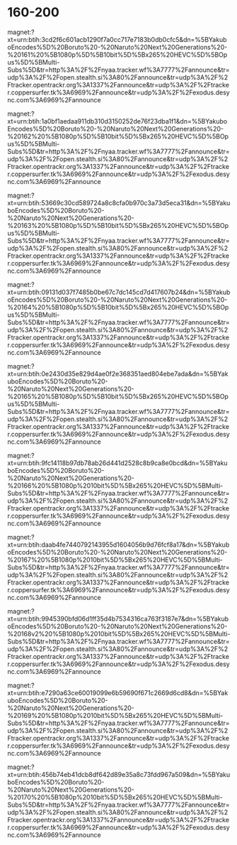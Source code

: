 # 160-200


magnet:?xt=urn:btih:3cd2f6c601acb1290f7a0cc717e7183b0db0cfc5&dn=%5BYakuboEncodes%5D%20Boruto%20-%20Naruto%20Next%20Generations%20-%20161%20%5B1080p%5D%5B10bit%5D%5Bx265%20HEVC%5D%5BOpus%5D%5BMulti-Subs%5D&tr=http%3A%2F%2Fnyaa.tracker.wf%3A7777%2Fannounce&tr=udp%3A%2F%2Fopen.stealth.si%3A80%2Fannounce&tr=udp%3A%2F%2Ftracker.opentrackr.org%3A1337%2Fannounce&tr=udp%3A%2F%2Ftracker.coppersurfer.tk%3A6969%2Fannounce&tr=udp%3A%2F%2Fexodus.desync.com%3A6969%2Fannounce

magnet:?xt=urn:btih:1a0bf1aedaa911db310d3150252de76f23dba1f1&dn=%5BYakuboEncodes%5D%20Boruto%20-%20Naruto%20Next%20Generations%20-%20162%20%5B1080p%5D%5B10bit%5D%5Bx265%20HEVC%5D%5BOpus%5D%5BMulti-Subs%5D&tr=http%3A%2F%2Fnyaa.tracker.wf%3A7777%2Fannounce&tr=udp%3A%2F%2Fopen.stealth.si%3A80%2Fannounce&tr=udp%3A%2F%2Ftracker.opentrackr.org%3A1337%2Fannounce&tr=udp%3A%2F%2Ftracker.coppersurfer.tk%3A6969%2Fannounce&tr=udp%3A%2F%2Fexodus.desync.com%3A6969%2Fannounce

magnet:?xt=urn:btih:53669c30cd589724a8c8cfa0b970c3a73d5eca31&dn=%5BYakuboEncodes%5D%20Boruto%20-%20Naruto%20Next%20Generations%20-%20163%20%5B1080p%5D%5B10bit%5D%5Bx265%20HEVC%5D%5BOpus%5D%5BMulti-Subs%5D&tr=http%3A%2F%2Fnyaa.tracker.wf%3A7777%2Fannounce&tr=udp%3A%2F%2Fopen.stealth.si%3A80%2Fannounce&tr=udp%3A%2F%2Ftracker.opentrackr.org%3A1337%2Fannounce&tr=udp%3A%2F%2Ftracker.coppersurfer.tk%3A6969%2Fannounce&tr=udp%3A%2F%2Fexodus.desync.com%3A6969%2Fannounce

magnet:?xt=urn:btih:09131d037f7485b0be67c7dc145cd7d417607b24&dn=%5BYakuboEncodes%5D%20Boruto%20-%20Naruto%20Next%20Generations%20-%20164%20%5B1080p%5D%5B10bit%5D%5Bx265%20HEVC%5D%5BOpus%5D%5BMulti-Subs%5D&tr=http%3A%2F%2Fnyaa.tracker.wf%3A7777%2Fannounce&tr=udp%3A%2F%2Fopen.stealth.si%3A80%2Fannounce&tr=udp%3A%2F%2Ftracker.opentrackr.org%3A1337%2Fannounce&tr=udp%3A%2F%2Ftracker.coppersurfer.tk%3A6969%2Fannounce&tr=udp%3A%2F%2Fexodus.desync.com%3A6969%2Fannounce

magnet:?xt=urn:btih:0e2430d35e829d4ae0f2e368351aed804ebe7ada&dn=%5BYakuboEncodes%5D%20Boruto%20-%20Naruto%20Next%20Generations%20-%20165%20%5B1080p%5D%5B10bit%5D%5Bx265%20HEVC%5D%5BOpus%5D%5BMulti-Subs%5D&tr=http%3A%2F%2Fnyaa.tracker.wf%3A7777%2Fannounce&tr=udp%3A%2F%2Fopen.stealth.si%3A80%2Fannounce&tr=udp%3A%2F%2Ftracker.opentrackr.org%3A1337%2Fannounce&tr=udp%3A%2F%2Ftracker.coppersurfer.tk%3A6969%2Fannounce&tr=udp%3A%2F%2Fexodus.desync.com%3A6969%2Fannounce

magnet:?xt=urn:btih:9fc14118b97db78ab26d441d2528c8b9ca8e0bcd&dn=%5BYakuboEncodes%5D%20Boruto%20-%20Naruto%20Next%20Generations%20-%20166%20%5B1080p%2010bit%5D%5Bx265%20HEVC%5D%5BMulti-Subs%5D&tr=http%3A%2F%2Fnyaa.tracker.wf%3A7777%2Fannounce&tr=udp%3A%2F%2Fopen.stealth.si%3A80%2Fannounce&tr=udp%3A%2F%2Ftracker.opentrackr.org%3A1337%2Fannounce&tr=udp%3A%2F%2Ftracker.coppersurfer.tk%3A6969%2Fannounce&tr=udp%3A%2F%2Fexodus.desync.com%3A6969%2Fannounce

magnet:?xt=urn:btih:daab4fe7440792143955d1604056b9d76fcf8a17&dn=%5BYakuboEncodes%5D%20Boruto%20-%20Naruto%20Next%20Generations%20-%20167%20%5B1080p%2010bit%5D%5Bx265%20HEVC%5D%5BMulti-Subs%5D&tr=http%3A%2F%2Fnyaa.tracker.wf%3A7777%2Fannounce&tr=udp%3A%2F%2Fopen.stealth.si%3A80%2Fannounce&tr=udp%3A%2F%2Ftracker.opentrackr.org%3A1337%2Fannounce&tr=udp%3A%2F%2Ftracker.coppersurfer.tk%3A6969%2Fannounce&tr=udp%3A%2F%2Fexodus.desync.com%3A6969%2Fannounce

magnet:?xt=urn:btih:9945390bfd06d1ff35d4b7534316ca763f3187e7&dn=%5BYakuboEncodes%5D%20Boruto%20-%20Naruto%20Next%20Generations%20-%20168v2%20%5B1080p%2010bit%5D%5Bx265%20HEVC%5D%5BMulti-Subs%5D&tr=http%3A%2F%2Fnyaa.tracker.wf%3A7777%2Fannounce&tr=udp%3A%2F%2Fopen.stealth.si%3A80%2Fannounce&tr=udp%3A%2F%2Ftracker.opentrackr.org%3A1337%2Fannounce&tr=udp%3A%2F%2Ftracker.coppersurfer.tk%3A6969%2Fannounce&tr=udp%3A%2F%2Fexodus.desync.com%3A6969%2Fannounce

magnet:?xt=urn:btih:e7290a63ce60019099e6b59690f671c2669d6cd8&dn=%5BYakuboEncodes%5D%20Boruto%20-%20Naruto%20Next%20Generations%20-%20169%20%5B1080p%2010bit%5D%5Bx265%20HEVC%5D%5BMulti-Subs%5D&tr=http%3A%2F%2Fnyaa.tracker.wf%3A7777%2Fannounce&tr=udp%3A%2F%2Fopen.stealth.si%3A80%2Fannounce&tr=udp%3A%2F%2Ftracker.opentrackr.org%3A1337%2Fannounce&tr=udp%3A%2F%2Ftracker.coppersurfer.tk%3A6969%2Fannounce&tr=udp%3A%2F%2Fexodus.desync.com%3A6969%2Fannounce

magnet:?xt=urn:btih:456b74eb41dcb8df642d89e35a8c73fdd967a509&dn=%5BYakuboEncodes%5D%20Boruto%20-%20Naruto%20Next%20Generations%20-%20170%20%5B1080p%2010bit%5D%5Bx265%20HEVC%5D%5BMulti-Subs%5D&tr=http%3A%2F%2Fnyaa.tracker.wf%3A7777%2Fannounce&tr=udp%3A%2F%2Fopen.stealth.si%3A80%2Fannounce&tr=udp%3A%2F%2Ftracker.opentrackr.org%3A1337%2Fannounce&tr=udp%3A%2F%2Ftracker.coppersurfer.tk%3A6969%2Fannounce&tr=udp%3A%2F%2Fexodus.desync.com%3A6969%2Fannounce
